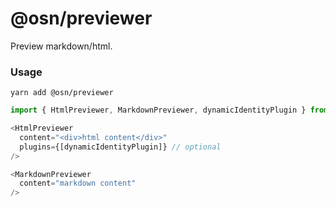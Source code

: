 # @osn/previewer

Preview markdown/html.

### Usage

```console
yarn add @osn/previewer
```

```ts
import { HtmlPreviewer, MarkdownPreviewer, dynamicIdentityPlugin } from "@osn/previewer"

<HtmlPreviewer
  content="<div>html content</div>"
  plugins={[dynamicIdentityPlugin]} // optional
/>

<MarkdownPreviewer
  content="markdown content"
/>
```
